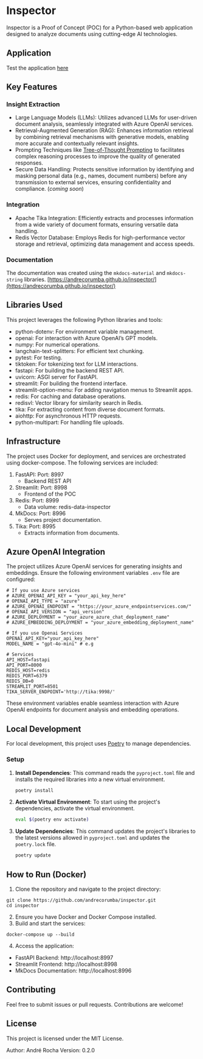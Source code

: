 # Inspector

Inspector is a Proof of Concept (POC) for a Python-based web application designed to analyze documents using cutting-edge AI technologies.

## Application

Test the application [here](http://100.26.236.39)

## Key Features

### Insight Extraction

- Large Language Models (LLMs): Utilizes advanced LLMs for user-driven document analysis, seamlessly integrated with Azure OpenAI services.
- Retrieval-Augmented Generation (RAG): Enhances information retrieval by combining retrieval mechanisms with generative models, enabling more accurate and contextually relevant insights.
- Prompting Techniques like [Tree-of-Thought Prompting](https://arxiv.org/pdf/2305.10601) to facilitates complex reasoning processes to improve the quality of generated responses.
- Secure Data Handling: Protects sensitive information by identifying and masking personal data (e.g., names, document numbers) before any transmission to external services, ensuring confidentiality and compliance. (*coming soon*)

### Integration

- Apache Tika Integration: Efficiently extracts and processes information from a wide variety of document formats, ensuring versatile data handling.
- Redis Vector Database: Employs Redis for high-performance vector storage and retrieval, optimizing data management and access speeds.


### Documentation

The documentation was created using the `mkdocs-material` and `mkdocs-string` libraries. [https://andrecorumba.github.io/inspector/](https://andrecorumba.github.io/inspector/)


## Libraries Used

This project leverages the following Python libraries and tools:
- python-dotenv: For environment variable management.
- openai: For interaction with Azure OpenAI’s GPT models.
- numpy: For numerical operations.
- langchain-text-splitters: For efficient text chunking.
- pytest: For testing.
- tiktoken: For tokenizing text for LLM interactions.
- fastapi: For building the backend REST API.
- uvicorn: ASGI server for FastAPI.
- streamlit: For building the frontend interface.
- streamlit-option-menu: For adding navigation menus to Streamlit apps.
- redis: For caching and database operations.
- redisvl: Vector library for similarity search in Redis.
- tika: For extracting content from diverse document formats.
- aiohttp: For asynchronous HTTP requests.
- python-multipart: For handling file uploads.

## Infrastructure

The project uses Docker for deployment, and services are orchestrated using docker-compose. The following services are included:
1. FastAPI: Port: 8997
    - Backend REST API
2. Streamlit: Port: 8998
    - Frontend of the POC
3. Redis: Port: 8999
    - Data volume: redis-data-inspector
4. MkDocs: Port: 8996
    - Serves project documentation.
5. Tika: Port: 8995
    - Extracts information from documents.

## Azure OpenAI Integration

The project utilizes Azure OpenAI services for generating insights and embeddings. Ensure the following environment variables `.env` file are configured:

```env
# If you use Azure services
# AZURE_OPENAI_API_KEY = "your_api_key_here"
# OPENAI_API_TYPE = "azure"
# AZURE_OPENAI_ENDPOINT = "https://your_azure_endpointservices.com/"
# OPENAI_API_VERSION = "api_version"
# AZURE_DEPLOYMENT = "your_azure_azure_chat_deployment_name"
# AZURE_EMBEDDING_DEPLOYMENT = "your_azure_embedding_deployment_name"

# If you use Openai Services
OPENAI_API_KEY="your_api_key_here"
MODEL_NAME = "gpt-4o-mini" # e.g

# Services
API_HOST=fastapi
API_PORT=8000
REDIS_HOST=redis
REDIS_PORT=6379
REDIS_DB=0
STREAMLIT_PORT=8501
TIKA_SERVER_ENDPOINT='http://tika:9998/'
```

These environment variables enable seamless interaction with Azure OpenAI endpoints for document analysis and embedding operations.

## Local Development

For local development, this project uses [Poetry](https://python-poetry.org/) to manage dependencies.

### Setup

1.  **Install Dependencies**: This command reads the `pyproject.toml` file and installs the required libraries into a new virtual environment.
    ```bash
    poetry install
    ```

2.  **Activate Virtual Environment**: To start using the project's dependencies, activate the virtual environment.
    ```bash
    eval $(poetry env activate)
    ```

3.  **Update Dependencies**: This command updates the project's libraries to the latest versions allowed in `pyproject.toml` and updates the `poetry.lock` file.
    ```bash
    poetry update
    ```

## How to Run (Docker)

1. Clone the repository and navigate to the project directory:

```
git clone https://github.com/andrecorumba/inspector.git
cd inspector
```

2. Ensure you have Docker and Docker Compose installed.
3. Build and start the services:

```
docker-compose up --build
```

4. Access the application:
- FastAPI Backend: http://localhost:8997
- Streamlit Frontend: http://localhost:8998
- MkDocs Documentation: http://localhost:8996

## Contributing

Feel free to submit issues or pull requests. Contributions are welcome!

## License

This project is licensed under the MIT License.

Author: André Rocha
Version: 0.2.0